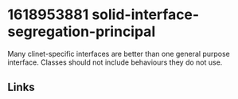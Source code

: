 # 1618953881 solid-interface-segregation-principal

Many clinet-specific interfaces are better than one general purpose interface. Classes should not include behaviours they do not use.


## Links
